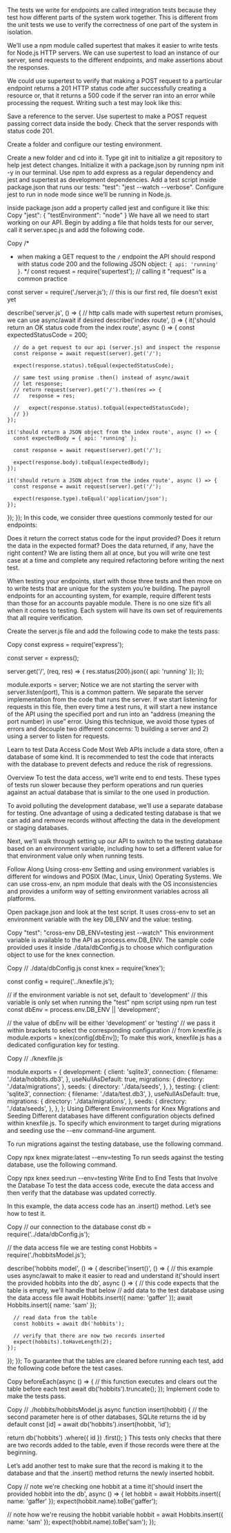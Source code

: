 The tests we write for endpoints are called integration tests because they test how different parts of the system work together. This is different from the unit tests we use to verify the correctness of one part of the system in isolation.

We’ll use a npm module called supertest that makes it easier to write tests for Node.js HTTP servers. We can use supertest to load an instance of our server, send requests to the different endpoints, and make assertions about the responses.

We could use supertest to verify that making a POST request to a particular endpoint returns a 201 HTTP status code after successfully creating a resource or, that it returns a 500 code if the server ran into an error while processing the request. Writing such a test may look like this:

Save a reference to the server.
Use supertest to make a POST request passing correct data inside the body.
Check that the server responds with status code 201.

Create a folder and configure our testing environment.

Create a new folder and cd into it.
Type git init to initialize a git repository to help jest detect changes.
Initialize it with a package.json by running npm init -y in our terminal.
Use npm to add express as a regular dependency and jest and supertest as development dependencies.
Add a test script inside package.json that runs our tests: "test": "jest --watch --verbose".
Configure jest to run in node mode since we’ll be running in Node.js.

inside package.json add a property called jest and configure it like this:
Copy
"jest": {
  "testEnvironment": "node"
}
We have all we need to start working on our API. Begin by adding a file that holds tests for our server, call it server.spec.js and add the following code.

Copy
/*
- when making a GET request to the `/` endpoint 
  the API should respond with status code 200 
  and the following JSON object: `{ api: 'running' }`.
*/
const request = require('supertest'); // calling it "request" is a common practice

const server = require('./server.js'); // this is our first red, file doesn't exist yet

describe('server.js', () => {
  // http calls made with supertest return promises, we can use async/await if desired
  describe('index route', () => {
    it('should return an OK status code from the index route', async () => {
      const expectedStatusCode = 200;

      // do a get request to our api (server.js) and inspect the response
      const response = await request(server).get('/');

      expect(response.status).toEqual(expectedStatusCode);

      // same test using promise .then() instead of async/await
      // let response;
      // return request(server).get('/').then(res => {
      //   response = res;

      //   expect(response.status).toEqual(expectedStatusCode);
      // })
    });

    it('should return a JSON object from the index route', async () => {
      const expectedBody = { api: 'running' };

      const response = await request(server).get('/');

      expect(response.body).toEqual(expectedBody);
    });

    it('should return a JSON object from the index route', async () => {
      const response = await request(server).get('/');

      expect(response.type).toEqual('application/json');
    });
  });
});
In this code, we consider three questions commonly tested for our endpoints:

Does it return the correct status code for the input provided?
Does it return the data in the expected format?
Does the data returned, if any, have the right content?
We are listing them all at once, but you will write one test case at a time and complete any required refactoring before writing the next test.

When testing your endpoints, start with those three tests and then move on to write tests that are unique for the system you’re building. The payroll endpoints for an accounting system, for example, require different tests than those for an accounts payable module. There is no one size fit’s all when it comes to testing. Each system will have its own set of requirements that all require verification.

Create the server.js file and add the following code to make the tests pass:

Copy
const express = require('express');

const server = express();

server.get('/', (req, res) => {
  res.status(200).json({ api: 'running' });
});

module.exports = server;
Notice we are not starting the server with server.listen(port), This is a common pattern. We separate the server implementation from the code that runs the server. If we start listening for requests in this file, then every time a test runs, it will start a new instance of the API using the specified port and run into an “address (meaning the port number) in use” error. Using this technique, we avoid those types of errors and decouple two different concerns: 1) building a server and 2) using a server to listen for requests.

Learn to test Data Access Code
Most Web APIs include a data store, often a database of some kind. It is recommended to test the code that interacts with the database to prevent defects and reduce the risk of regressions.

Overview
To test the data access, we’ll write end to end tests. These types of tests run slower because they perform operations and run queries against an actual database that is similar to the one used in production.

To avoid polluting the development database, we’ll use a separate database for testing. One advantage of using a dedicated testing database is that we can add and remove records without affecting the data in the development or staging databases.

Next, we’ll walk through setting up our API to switch to the testing database based on an environment variable, including how to set a different value for that environment value only when running tests.

Follow Along
Using cross-env
Setting and using environment variables is different for windows and POSIX (Mac, Linux, Unix) Operating Systems. We can use cross-env, an npm module that deals with the OS inconsistencies and provides a uniform way of setting environment variables across all platforms.

Open package.json and look at the test script. It uses cross-env to set an environment variable with the key DB_ENV and the value: testing.

Copy
"test": "cross-env DB_ENV=testing jest --watch"
This environment variable is available to the API as process.env.DB_ENV. The sample code provided uses it inside ./data/dbConfig.js to choose which configuration object to use for the knex connection.

Copy
// ./data/dbConfig.js
const knex = require('knex');

const config = require('../knexfile.js');

// if the environment variable is not set, default to 'development'
// this variable is only set when running the "test" npm script using npm run test
const dbEnv = process.env.DB_ENV || 'development';

// the value of dbEnv will be either 'development' or 'testing'
// we pass it within brackets to select the corresponding configuration
// from knexfile.js
module.exports = knex(config[dbEnv]);
To make this work, knexfile.js has a dedicated configuration key for testing.

Copy
// ./knexfile.js

module.exports = {
  development: {
    client: 'sqlite3',
    connection: {
      filename: './data/hobbits.db3',
    },
    useNullAsDefault: true,
    migrations: {
      directory: './data/migrations',
    },
    seeds: {
      directory: './data/seeds',
    },
  },
  testing: {
    client: 'sqlite3',
    connection: {
      filename: './data/test.db3',
    },
    useNullAsDefault: true,
    migrations: {
      directory: './data/migrations',
    },
    seeds: {
      directory: './data/seeds',
    },
  },
};
Using Different Environments for Knex Migrations and Seeding
Different databases have different configuration objects defined within knexfile.js. To specify which environment to target during migrations and seeding use the --env command-line argument.

To run migrations against the testing database, use the following command.

Copy
npx knex migrate:latest --env=testing
To run seeds against the testing database, use the following command.

Copy
npx knex seed:run --env=testing
Write End to End Tests that Involve the Database
To test the data access code, execute the data access and then verify that the database was updated correctly.

In this example, the data access code has an .insert() method. Let’s see how to test it.

Copy
// our connection to the database
const db = require('../data/dbConfig.js');

// the data access file we are testing
const Hobbits = require('./hobbitsModel.js');

describe('hobbits model', () => {
  describe('insert()', () => {
    // this example uses async/await to make it easier to read and understand
    it('should insert the provided hobbits into the db', async () => {
      // this code expects that the table is empty, we'll handle that below
      // add data to the test database using the data access file
      await Hobbits.insert({ name: 'gaffer' });
      await Hobbits.insert({ name: 'sam' });

      // read data from the table
      const hobbits = await db('hobbits');

      // verify that there are now two records inserted
      expect(hobbits).toHaveLength(2);
    });
  });
});
To guarantee that the tables are cleared before running each test, add the following code before the test cases.

Copy
beforeEach(async () => {
  // this function executes and clears out the table before each test
  await db('hobbits').truncate();
});
Implement code to make the tests pass.

Copy
// ./hobbits/hobbitsModel.js
async function insert(hobbit) {
  // the second parameter here is of other databases, SQLite returns the id by default
  const [id] = await db('hobbits').insert(hobbit, 'id');

  return db('hobbits')
    .where({ id })
    .first();
}
This tests only checks that there are two records added to the table, even if those records were there at the beginning.

Let’s add another test to make sure that the record is making it to the database and that the .insert() method returns the newly inserted hobbit.

Copy
// note we're checking one hobbit at a time
it('should insert the provided hobbit into the db', async () => {
  let hobbit = await Hobbits.insert({ name: 'gaffer' });
  expect(hobbit.name).toBe('gaffer');

  // note how we're reusing the hobbit variable
  hobbit = await Hobbits.insert({ name: 'sam' });
  expect(hobbit.name).toBe('sam');
});
